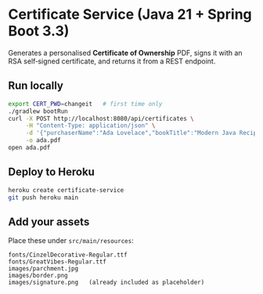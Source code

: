 # Certificate Service (Java 21 + Spring Boot 3.3)

Generates a personalised **Certificate of Ownership** PDF, signs it with an RSA self‑signed certificate, and returns it from a REST endpoint.

## Run locally

```bash
export CERT_PWD=changeit   # first time only
./gradlew bootRun
curl -X POST http://localhost:8080/api/certificates \
     -H "Content-Type: application/json" \
     -d '{"purchaserName":"Ada Lovelace","bookTitle":"Modern Java Recipes"}' \
     -o ada.pdf
open ada.pdf
```

## Deploy to Heroku

```bash
heroku create certificate-service
git push heroku main
```

## Add your assets

Place these under `src/main/resources`:

```
fonts/CinzelDecorative-Regular.ttf
fonts/GreatVibes-Regular.ttf
images/parchment.jpg
images/border.png
images/signature.png   (already included as placeholder)
```
